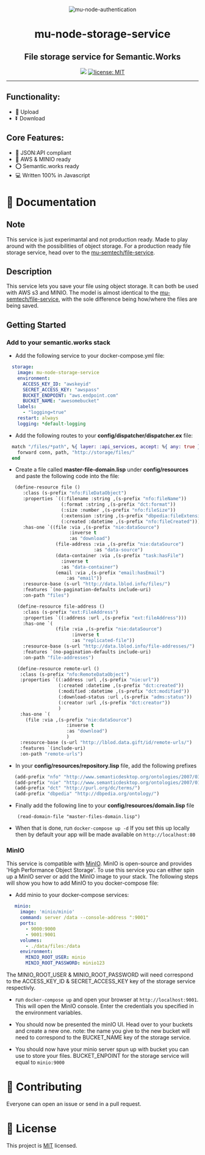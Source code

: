 <p align="center">
    <img src="https://user-images.githubusercontent.com/52280338/136693162-249a4553-430b-40d5-9d7f-7f5e59a53236.png" alt="mu-node-authentication" />
</p>
<h1 align="center">mu-node-storage-service</h1>
<h2 align="center">File storage service for Semantic.Works</h2>

<p align="center">
  <img src="https://img.shields.io/badge/version-1.0.0-blue.svg?cacheSeconds=2592000" />
  <a href="LICENSE">
    <img src="https://img.shields.io/badge/license-MIT-yellow.svg" alt="license: MIT" />
  </a>
  </a>
</p>

---

## Functionality:

- 📂 Upload
- ⏬ Download

## Core Features:

- :page_with_curl: JSON:API compliant
- 🌴 AWS & MINIO ready
- :o: Semantic.works ready
- :computer: Written 100% in Javascript

# :open_book: Documentation

## Note
This service is just experimantal and not production ready. Made to play around with the possibilities of object storage. For a production ready file storage service, head over to the [mu-semtech/file-service](https://github.com/mu-semtech/file-service).

## Description
This service lets you save your file using object storage. It can both be used with AWS s3 and MINIO. The model is almost identical to the [mu-semtech/file-service](https://github.com/mu-semtech/file-service), with the sole difference being how/where the files are being saved. 

## Getting Started

### Add to your semantic.works stack
- Add the following service to your docker-compose.yml file: 
```yml
  storage: 
    image: mu-node-storage-service
    environment:
      ACCESS_KEY_ID: "awskeyid"
      SECRET_ACCESS_KEY: "awspass"
      BUCKET_ENDPOINT: "aws.endpoint.com"
      BUCKET_NAME: "awesomebucket"
    labels:
      - "logging=true"
    restart: always
    logging: *default-logging
```
- Add the following routes to your **config/dispatcher/dispatcher.ex** file: 
```elixir
  match "/files/*path", %{ layer: :api_services, accept: %{ any: true } } do
    forward conn, path, "http://storage/files/"
  end
```
- Create a file called **master-file-domain.lisp** under **config/resources** and paste the following code into the file:
```lisp
   (define-resource file ()
      :class (s-prefix "nfo:FileDataObject")
      :properties `((:filename :string ,(s-prefix "nfo:fileName"))
                    (:format :string ,(s-prefix "dct:format"))
                    (:size :number ,(s-prefix "nfo:fileSize"))
                    (:extension :string ,(s-prefix "dbpedia:fileExtension"))
                    (:created :datetime ,(s-prefix "nfo:fileCreated")))
      :has-one `((file :via ,(s-prefix "nie:dataSource")
                       :inverse t
                       :as "download")
                  (file-address :via ,(s-prefix "nie:dataSource")
                                :as "data-source")
                  (data-container :via ,(s-prefix "task:hasFile")
                    :inverse t
                    :as "data-container")
                  (email :via ,(s-prefix "email:hasEmail")
                      :as "email"))
      :resource-base (s-url "http://data.lblod.info/files/")
      :features `(no-pagination-defaults include-uri)
      :on-path "files")

    (define-resource file-address ()
      :class (s-prefix "ext:FileAddress")
      :properties `((:address :url ,(s-prefix "ext:fileAddress")))
      :has-one `(
                  (file :via ,(s-prefix "nie:dataSource")
                        :inverse t
                        :as "replicated-file"))
      :resource-base (s-url "http://data.lblod.info/file-addresses/")
      :features `(no-pagination-defaults include-uri)
      :on-path "file-addresses")

    (define-resource remote-url ()
     :class (s-prefix "nfo:RemoteDataObject")
     :properties `((:address :url ,(s-prefix "nie:url"))
                   (:created :datetime ,(s-prefix "dct:created"))
                   (:modified :datetime ,(s-prefix "dct:modified"))
                   (:download-status :url ,(s-prefix "adms:status"))
                   (:creator :url ,(s-prefix "dct:creator"))
                   )
     :has-one `(
       (file :via ,(s-prefix "nie:dataSource")
                      :inverse t
                      :as "download")
                      )
     :resource-base (s-url "http://lblod.data.gift/id/remote-urls/")
     :features `(include-uri)
     :on-path "remote-urls")
```
- In your **config/resources/repository.lisp** file, add the following prefixes
 ```lisp
    (add-prefix "nfo" "http://www.semanticdesktop.org/ontologies/2007/03/22/nfo#")
    (add-prefix "nie" "http://www.semanticdesktop.org/ontologies/2007/01/19/nie#")
    (add-prefix "dct" "http://purl.org/dc/terms/")
    (add-prefix "dbpedia" "http://dbpedia.org/ontology/")
```

- Finally add the following line to your **config/resources/domain.lisp** file
```
    (read-domain-file "master-files-domain.lisp")
```
- When that is done, run `docker-compose up -d`
If you set this up locally then by default your app will be made available on `http://localhost:80`

### MinIO
This service is compatible with [MinIO](https://min.io/). MinIO is open-source and provides 'High Performance Object Storage'. To use this service you can either spin up a MinIO server or add the MinIO image to your stack. The following steps will show you how to add MinIO to you docker-compose file:

- Add minio to your docker-compose services:
 ```yml
    minio:
      image: 'minio/minio'
      command: server /data --console-address ":9001"
      ports:
        - 9000:9000
        - 9001:9001 
      volumes:
        - ./data/files:/data
      environment:
        MINIO_ROOT_USER: minio
        MINIO_ROOT_PASSWORD: minio123
  ```
 The MINIO_ROOT_USER & MINIO_ROOT_PASSWORD will need correspond to the ACCESS_KEY_ID & SECRET_ACCESS_KEY key of the storage service respectivly. 

- run `docker-compose up` and open your browser at `http://localhost:9001`. This will open the MinIO console. Enter the credentials you specified in the environment variables.
- You should now be presented the minIO UI. Head over to your buckets and create a new one. note: the name you give to the new bucket will need to correspond to the BUCKET_NAME key of the storage service. 


- You should now have your minio server spun up with bucket you can use to store your files. BUCKET_ENPOINT for the storage service will equal to `minio:9000`

# :orange_heart: Contributing

Everyone can open an issue or send in a pull request.


# 📝 License

This project is [MIT](LICENSE) licensed.
